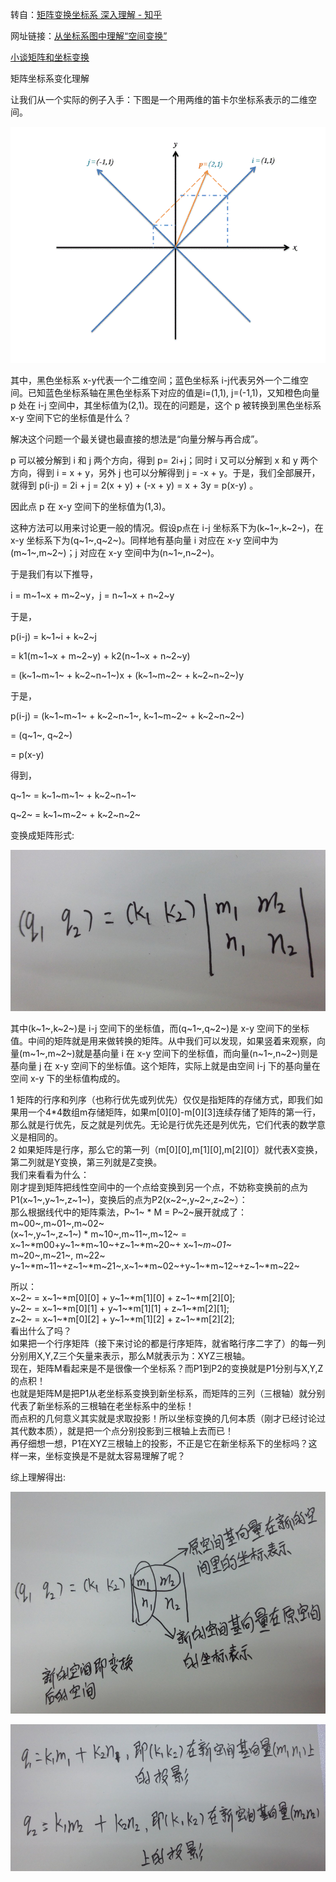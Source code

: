 转自：[矩阵变换坐标系 深入理解 - 知乎](https://zhuanlan.zhihu.com/p/23130870 "矩阵变换坐标系 深入理解 - 知乎")

网址链接：[从坐标系图中理解“空间变换”](https://link.zhihu.com/?target=http%3A//www.cnblogs.com/lookof/p/3512358.html "从坐标系图中理解“空间变换”")

[小谈矩阵和坐标变换](https://link.zhihu.com/?target=http%3A//www.360doc.com/content/15/0720/17/6973384_486236702.shtml "小谈矩阵和坐标变换")

矩阵坐标系变化理解

让我们从一个实际的例子入手：下图是一个用两维的笛卡尔坐标系表示的二维空间。

![](vx_images/494854919258808.png)

其中，黑色坐标系 x-y代表一个二维空间；蓝色坐标系 i-j代表另外一个二维空间。已知蓝色坐标系轴在黑色坐标系下对应的值是i=(1,1), j=(-1,1)，又知橙色向量 p 处在 i-j 空间中，其坐标值为(2,1)。现在的问题是，这个 p 被转换到黑色坐标系 x-y 空间下它的坐标值是什么？

解决这个问题一个最关键也最直接的想法是“向量分解与再合成”。

p 可以被分解到 i 和 j 两个方向，得到 p= 2i+j；同时 i 又可以分解到 x 和 y 两个方向，得到 i = x + y，另外 j 也可以分解得到 j = -x + y。于是，我们全部展开，就得到 p(i-j) = 2i + j = 2(x + y) + (-x + y) = x + 3y = p(x-y) 。

因此点 p 在 x-y 空间下的坐标值为(1,3)。

  
这种方法可以用来讨论更一般的情况。假设p点在 i-j 坐标系下为(k~1~,k~2~)，在 x-y 坐标系下为(q~1~,q~2~)。同样地有基向量 i 对应在 x-y 空间中为(m~1~,m~2~)；j 对应在 x-y 空间中为(n~1~,n~2~)。

于是我们有以下推导，

i = m~1~x + m~2~y，j = n~1~x + n~2~y

于是，

p(i-j) = k~1~i + k~2~j

= k1(m~1~x + m~2~y) + k2(n~1~x + n~2~y)

= (k~1~m~1~ + k~2~n~1~)x + (k~1~m~2~ + k~2~n~2~)y

于是，

p(i-j) = (k~1~m~1~ + k~2~n~1~, k~1~m~2~ + k~2~n~2~)

= (q~1~, q~2~)

= p(x-y)

得到，

q~1~ = k~1~m~1~ + k~2~n~1~

q~2~ = k~1~m~2~ + k~2~n~2~

变换成矩阵形式:

![](vx_images/492054919239999.png)

其中(k~1~,k~2~)是 i-j 空间下的坐标值，而(q~1~,q~2~)是 x-y 空间下的坐标值。中间的矩阵就是用来做转换的矩阵。从中我们可以发现，如果竖着来观察，向量(m~1~,m~2~)就是基向量 i 在 x-y 空间下的坐标值，而向量(n~1~,n~2~)则是基向量 j 在 x-y 空间下的坐标值。这个矩阵，实际上就是由空间 i-j 下的基向量在空间 x-y 下的坐标值构成的。

1 矩阵的行序和列序（也称行优先或列优先）仅仅是指矩阵的存储方式，即我们如果用一个4*4数组m存储矩阵，如果m[0][0]-m[0][3]连续存储了矩阵的第一行，那么就是行优先，反之就是列优先。无论是行优先还是列优先，它们代表的数学意义是相同的。  
2 如果矩阵是行序，那么它的第一列（m[0][0],m[1][0],m[2][0]）就代表X变换，第二列就是Y变换，第三列就是Z变换。  
我们来看看为什么：  
刚才提到矩阵把线性空间中的一个点给变换到另一个点，不妨称变换前的点为P1(x~1~,y~1~,z~1~)，变换后的点为P2(x~2~,y~2~,z~2~）：  
那么根据线代中的矩阵乘法，P~1~ * M = P~2~展开就成了：  
m~00~,m~01~,m~02~  
(x~1~,y~1~,z~1~) * m~10~,m~11~,m~12~ = x~1~*m00+y~1~*m~10~+z~1~*m~20~+ x~1~*m~01~*  
m~20~,m~21~, m~22~ y~1~*m~11~+z~1~*m~21~,x~1~*m~02~+y~1~*m~12~+z~1~*m~22~

所以：  
x~2~ = x~1~*m[0][0] + y~1~*m[1][0] + z~1~*m[2][0];  
y~2~ = x~1~*m[0][1] + y~1~*m[1][1] + z~1~*m[2][1];  
z~2~ = x~1~*m[0][2] + y~1~*m[1][2] + z~1~*m[2][2];  
看出什么了吗？  
如果把一个行序矩阵（接下来讨论的都是行序矩阵，就省略行序二字了）的每一列分别用X,Y,Z三个矢量来表示，那么M就表示为：XYZ三根轴。  
现在，矩阵M看起来是不是很像一个坐标系？而P1到P2的变换就是P1分别与X,Y,Z的点积！  
也就是矩阵M是把P1从老坐标系变换到新坐标系，而矩阵的三列（三根轴）就分别代表了新坐标系的三根轴在老坐标系中的坐标！  
而点积的几何意义其实就是求取投影！所以坐标变换的几何本质（刚才已经讨论过其代数本质），就是把一个点分别投影到三根轴上去而已！  
再仔细想一想，P1在XYZ三根轴上的投影，不正是它在新坐标系下的坐标吗？这样一来，坐标变换是不是就太容易理解了呢？

综上理解得出:

![](vx_images/489974919247140.png)

![](vx_images/487864919256404.png)